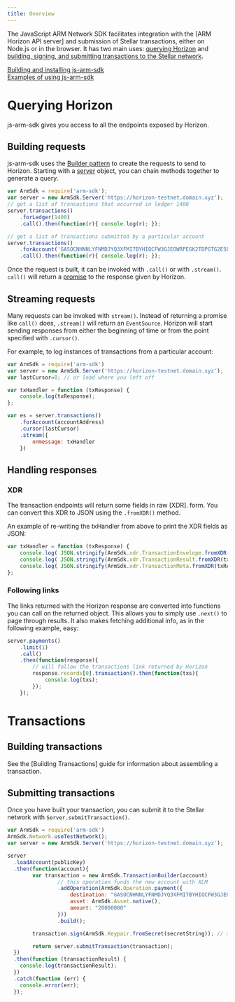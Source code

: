 ```yaml
---
title: Overview
---
```

The JavaScript ARM Network SDK facilitates integration with the [ARM Horizon API server] and submission of Stellar transactions, either on Node.js or in the browser. It has two main uses: [querying Horizon](#querying-horizon) and [building, signing, and submitting transactions to the Stellar network](#building-transactions).

[Building and installing js-arm-sdk](https://github.com/armnetwork/js-arm-sdk)<br>
[Examples of using js-arm-sdk](./examples.md)

# Querying Horizon
js-arm-sdk gives you access to all the endpoints exposed by Horizon.

## Building requests
js-arm-sdk uses the [Builder pattern](https://en.wikipedia.org/wiki/Builder_pattern) to create the requests to send
to Horizon. Starting with a [server](https://armnetwork.github.io/arm-sdk/Server.html) object, you can chain methods together to generate a query.
```js
var ArmSdk = require('arm-sdk');
var server = new ArmSdk.Server('https://horizon-testnet.domain.xyz');
// get a list of transactions that occurred in ledger 1400
server.transactions()
    .forLedger(1400)
    .call().then(function(r){ console.log(r); });

// get a list of transactions submitted by a particular account
server.transactions()
    .forAccount('GASOCNHNNLYFNMDJYQ3XFMI7BYHIOCFW3GJEOWRPEGK2TDPGTG2E5EDW')
    .call().then(function(r){ console.log(r); });
```

Once the request is built, it can be invoked with `.call()` or with `.stream()`. `call()` will return a
[promise](https://developer.mozilla.org/en-US/docs/Web/JavaScript/Reference/Global_Objects/Promise) to the response given by Horizon.

## Streaming requests
Many requests can be invoked with `stream()`. Instead of returning a promise like `call()` does, `.stream()` will return an `EventSource`.
Horizon will start sending responses from either the beginning of time or from the point specified with `.cursor()`.

For example, to log instances of transactions from a particular account:

```javascript
var ArmSdk = require('arm-sdk')
var server = new ArmSdk.Server('https://horizon-testnet.domain.xyz');
var lastCursor=0; // or load where you left off

var txHandler = function (txResponse) {
    console.log(txResponse);
};

var es = server.transactions()
    .forAccount(accountAddress)
    .cursor(lastCursor)
    .stream({
        onmessage: txHandler
    })
```

## Handling responses

### XDR
The transaction endpoints will return some fields in raw [XDR].
form. You can convert this XDR to JSON using the `.fromXDR()` method.

An example of re-writing the txHandler from above to print the XDR fields as JSON:

```javascript
var txHandler = function (txResponse) {
    console.log( JSON.stringify(ArmSdk.xdr.TransactionEnvelope.fromXDR(txResponse.envelope_xdr, 'base64')) );
    console.log( JSON.stringify(ArmSdk.xdr.TransactionResult.fromXDR(txResponse.result_xdr, 'base64')) );
    console.log( JSON.stringify(ArmSdk.xdr.TransactionMeta.fromXDR(txResponse.result_meta_xdr, 'base64')) );
};

```


### Following links
The links returned with the Horizon response are converted into functions you can call on the returned object.
This allows you to simply use `.next()` to page through results. It also makes fetching additional info, as in the following example, easy:

```js
server.payments()
    .limit(1)
    .call()
    .then(function(response){
        // will follow the transactions link returned by Horizon
        response.records[0].transaction().then(function(txs){
            console.log(txs);
        });
    });
```


# Transactions

## Building transactions

See the [Building Transactions] guide for information about assembling a transaction.

## Submitting transactions
Once you have built your transaction, you can submit it to the Stellar network with `Server.submitTransaction()`.
```js
var ArmSdk = require('arm-sdk')
ArmSdk.Network.useTestNetwork();
var server = new ArmSdk.Server('https://horizon-testnet.domain.xyz');

server
  .loadAccount(publicKey)
  .then(function(account){
  		var transaction = new ArmSdk.TransactionBuilder(account)
  				// this operation funds the new account with XLM
  				.addOperation(ArmSdk.Operation.payment({
  					destination: "GASOCNHNNLYFNMDJYQ3XFMI7BYHIOCFW3GJEOWRPEGK2TDPGTG2E5EDW",
  					asset: ArmSdk.Asset.native(),
  					amount: "20000000"
  				}))
  				.build();

  		transaction.sign(ArmSdk.Keypair.fromSecret(secretString)); // sign the transaction

		return server.submitTransaction(transaction);
  })
  .then(function (transactionResult) {
    console.log(transactionResult);
  })
  .catch(function (err) {
  	console.error(err);
  });
```
